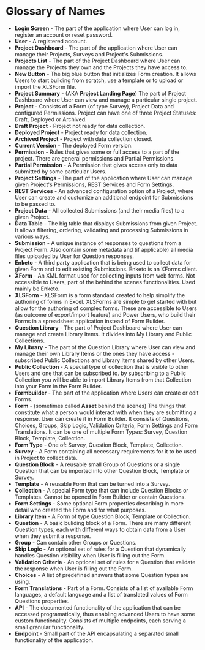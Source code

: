# Glossary of Names

- **Login Screen** - The part of the application where User can log in, register an account or reset password.
- **User** - A registered account.
- **Project Dashboard** - The part of the application where User can manage their Projects, Surveys and Project's Submissions.
- **Projects List** - The part of the Project Dashboard where User can manage the Projects they own and the Projects they have access to.
- **New Button** - The big blue button that initializes Form creation. It allows Users to start building from scratch, use a template or to upload or import the XLSForm file.
- **Project Summary** - (AKA **Project Landing Page**) The part of Project Dashboard where User can view and manage a particular single project.
- **Project** - Consists of a Form (of type Survey), Project Data and configured Permissions. Project can have one of three Project Statuses: Draft, Deployed or Archived.
- **Draft Project** - Project not ready for data collection.
- **Deployed Project** - Project ready for data collection.
- **Archived Project** - Project with data collection closed.
- **Current Version** - The deployed Form version.
- **Permission** - Rules that gives some or full access to a part of the project. There are general permissions and Partial Permissions.
- **Partial Permission** - A Permission that gives access only to data submitted by some particular Users.
- **Project Settings** - The part of the application where User can manage given Project's Permissions, REST Services and Form Settings.
- **REST Services** - An advanced configuration option of a Project, where User can create and customize an additional endpoint for Submissions to be passed to.
- **Project Data** - All collected Submissions (and their media files) to a given Project.
- **Data Table** - The big table that displays Submissions from given Project. It allows filtering, ordering, validating and processing Submissions in various ways.
- **Submission** - A unique instance of responses to questions from a Project Form. Also contain some metadata and (if applicable) all media files uploaded by User for Question responses.
- **Enketo** - A third party application that is being used to collect data for given Form and to edit existing Submissions. Enketo is an XForms client.
- **XForm** - An XML format used for collecting inputs from web forms. Not accessible to Users, part of the behind the scenes functionalities. Used mainly be Enketo.
- **XLSForm** - XLSForm is a form standard created to help simplify the authoring of forms in Excel. XLSForms are simple to get started with but allow for the authoring of complex forms. These are accessible to Users (as outcome of export/import feature) and Power Users, who build their Forms in a spreadsheet application instead of Form Builder.
- **Question Library** - The part of Project Dashboard where User can manage and create Library Items. It divides into My Library and Public Collections.
- **My Library** - The part of the Question Library where User can view and manage their own Library Items or the ones they have access - subscribed Public Collections and Library Items shared by other Users.
- **Public Collection** - A special type of collection that is visible to other Users and one that can be subscribed to. by subscribing to a Public Collection you will be able to import Library Items from that Collection into your Form in the Form Builder.
- **Formbuilder** - The part of the application where Users can create or edit Forms.
- **Form** - (sometimes called **Asset** behind the scenes) The things that constitute what a person would interact with when they are submitting a response. User can create it in Form Builder. It consists of Questions, Choices, Groups, Skip Logic, Validation Criteria, Form Settings and Form Translations. It can be one of multiple Form Types: Survey, Question Block, Template, Collection.
- **Form Type** - One of: Survey, Question Block, Template, Collection.
- **Survey** - A Form containing all necessary requirements for it to be used in Project to collect data.
- **Question Block** - A reusable small Group of Questions or a single Question that can be imported into other Question Block, Template or Survey.
- **Template** - A reusable Form that can be turned into a Survey.
- **Collection** - A special Form type that can include Question Blocks or Templates. Cannot be opened in Form Builder or contain Questions.
- **Form Settings** - Some optional Form properties describing in more detail who created the Form and for what purposes.
- **Library Item** - A Form of type Question Block, Template or Collection.
- **Question** - A basic buliding block of a Form. There are many different Question types, each with different ways to obtain data from a User when they submit a response.
- **Group** - Can contain other Groups or Questions.
- **Skip Logic** - An optional set of rules for a Question that dynamically handles Question visibility when User is filling out the Form.
- **Validation Criteria** - An optional set of rules for a Question that validate the response when User is filling out the Form.
- **Choices** - A list of predefined answers that some Question types are using.
- **Form Translations** - Part of a Form. Consists of a list of available Form languages, a default language and a list of translated values of Form Questions properties.
- **API** - The documented functionality of the application that can be accessed programatically, thus enabling advanced Users to have some custom functionality. Consists of multiple endpoints, each serving a small granular functionality.
- **Endpoint** - Small part of the API encapsulating a separated small functionality of the application.
